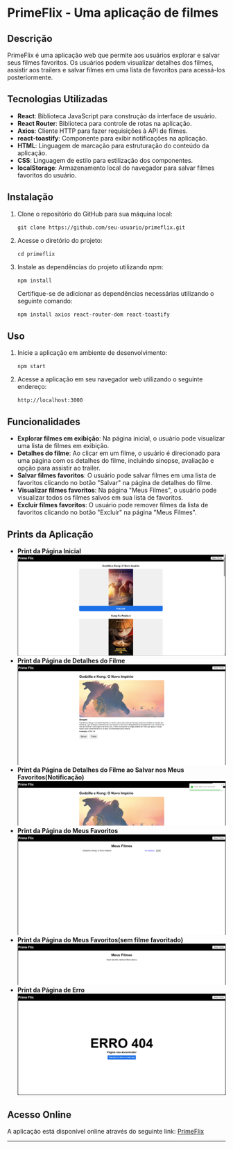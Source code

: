 
# PrimeFlix - Uma aplicação de filmes

## Descrição

PrimeFlix é uma aplicação web que permite aos usuários explorar e salvar seus filmes favoritos. Os usuários podem visualizar detalhes dos filmes, assistir aos trailers e salvar filmes em uma lista de favoritos para acessá-los posteriormente.

## Tecnologias Utilizadas

- **React**: Biblioteca JavaScript para construção da interface de usuário.
- **React Router**: Biblioteca para controle de rotas na aplicação.
- **Axios**: Cliente HTTP para fazer requisições à API de filmes.
- **react-toastify**: Componente para exibir notificações na aplicação.
- **HTML**: Linguagem de marcação para estruturação do conteúdo da aplicação.
- **CSS**: Linguagem de estilo para estilização dos componentes.
- **localStorage**: Armazenamento local do navegador para salvar filmes favoritos do usuário.

## Instalação

1. Clone o repositório do GitHub para sua máquina local:
   ```
   git clone https://github.com/seu-usuario/primeflix.git
   ```
   
2. Acesse o diretório do projeto:
   ```
   cd primeflix
   ```
   
3. Instale as dependências do projeto utilizando npm:
   ```
   npm install
   ```
   
   Certifique-se de adicionar as dependências necessárias utilizando o seguinte comando:
   ```bash
   npm install axios react-router-dom react-toastify
   ```

## Uso

1. Inicie a aplicação em ambiente de desenvolvimento:
   ```
   npm start
   ```

2. Acesse a aplicação em seu navegador web utilizando o seguinte endereço:
   ```
   http://localhost:3000
   ```

## Funcionalidades

- **Explorar filmes em exibição**: Na página inicial, o usuário pode visualizar uma lista de filmes em exibição.
- **Detalhes do filme**: Ao clicar em um filme, o usuário é direcionado para uma página com os detalhes do filme, incluindo sinopse, avaliação e opção para assistir ao trailer.
- **Salvar filmes favoritos**: O usuário pode salvar filmes em uma lista de favoritos clicando no botão "Salvar" na página de detalhes do filme.
- **Visualizar filmes favoritos**: Na página "Meus Filmes", o usuário pode visualizar todos os filmes salvos em sua lista de favoritos.
- **Excluir filmes favoritos**: O usuário pode remover filmes da lista de favoritos clicando no botão "Excluir" na página "Meus Filmes".


## Prints da Aplicação
- **Print da Página Inicial**
![Print da Página Inicial](./README/home.png)
- **Print da Página de Detalhes do Filme**
![Print da Página de Detalhes do Filme](./README/filme.png)
- **Print da Página de Detalhes do Filme ao Salvar nos Meus Favoritos(Notificação)**
![Print da Página de Detalhes do Filme ao Salvar nos Meus Favoritos(Notificação)](./README/filme-notification.png)
- **Print da Página do Meus Favoritos**
![Print da Página do Meus Favoritos](./README/favoritos.png)
- **Print da Página do Meus Favoritos(sem filme favoritado)**
![Print da Página do Meus Favoritos(sem filme favoritado)](./README/favoritos-none.png)
- **Print da Página de Erro**
![Print da Página de Erro](./README/erro.png)

## Acesso Online

A aplicação está disponível online através do seguinte link: [PrimeFlix](https://prime-flix-topaz.vercel.app/)

---
